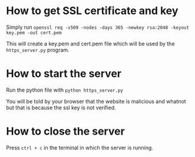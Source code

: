 # How to get SSL certificate and key
Simply run `openssl req -x509 -nodes -days 365 -newkey rsa:2048 -keyout key.pem -out cert.pem`

This will create a key.pem and cert.pem file which will be used by the `https_server.py` program.

# How to start the server
Run the python file with `python https_server.py`

You will be told by your browser that the website is malicious and whatnot but that is because the ssl key is not verified.

# How to close the server
Press `ctrl + c` in the terminal in which the server is running.
